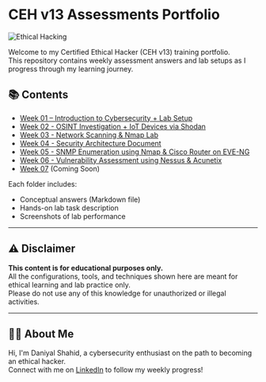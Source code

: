 # CEH v13 Assessments Portfolio

![Ethical Hacking](https://4.bp.blogspot.com/-HiRSrmQuVTI/XA9a0uU5fzI/AAAAAAAA6_0/RIq3W2EeRxY_OXWF0Pg2Bk8oao_pNa38QCLcBGAs/s1600/what-you-need-to-know-about-ethical-hacking-simplilearn-cover-image.jpg)

Welcome to my Certified Ethical Hacker (CEH v13) training portfolio.  
This repository contains weekly assessment answers and lab setups as I progress through my learning journey.

## 📚 Contents

- [Week 01 – Introduction to Cybersecurity + Lab Setup](CEH-Assessments-Week-01/)
- [Week 02 - OSINT Investigation + IoT Devices via Shodan](CEH-Assessments-Week-02/)
- [Week 03 - Network Scanning & Nmap Lab](CEH-Assessments-Week-03/)
- [Week 04 - Security Architecture Document](CEH-Assessments-Week-04/)
- [Week 05 - SNMP Enumeration using Nmap & Cisco Router on EVE-NG](CEH-Assessments-Week-05/)
- [Week 06 - Vulnerability Assessment using Nessus & Acunetix](CEH-Assessments-Week-6/)
- [Week 07](CEH-Assessments-Week-7/) (Coming Soon)

Each folder includes:
- Conceptual answers (Markdown file)
- Hands-on lab task description
- Screenshots of lab performance

---

## ⚠️ Disclaimer

**This content is for educational purposes only.**  
All the configurations, tools, and techniques shown here are meant for ethical learning and lab practice only.  
Please do not use any of this knowledge for unauthorized or illegal activities.

---

## 👨‍💻 About Me

Hi, I'm Daniyal Shahid, a cybersecurity enthusiast on the path to becoming an ethical hacker.  
Connect with me on [LinkedIn](https://www.linkedin.com/in/daniyal-shahid-249a3b283/) to follow my weekly progress!
